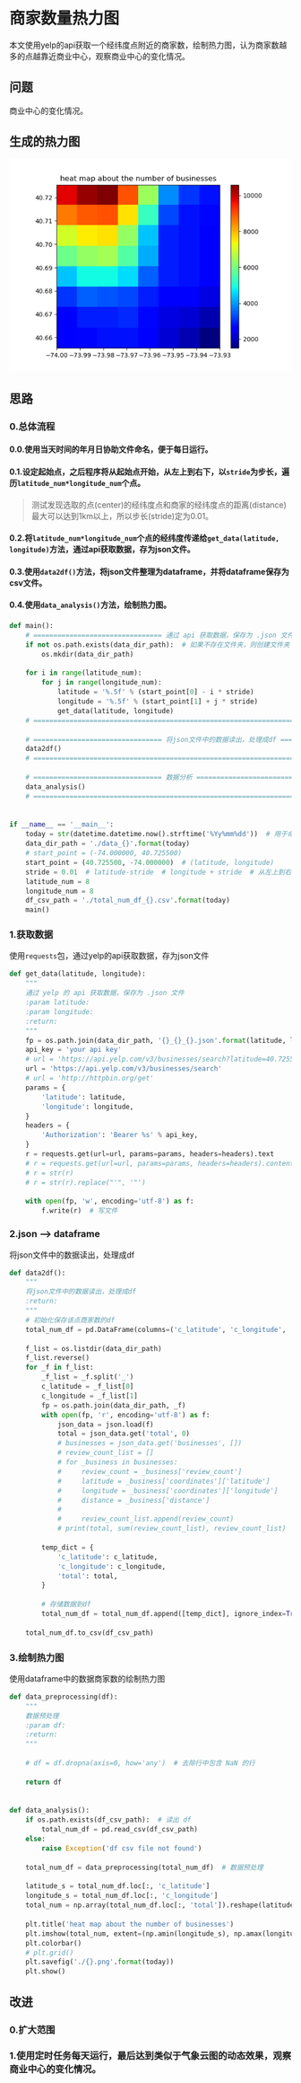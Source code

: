 # 商家数量热力图
本文使用yelp的api获取一个经纬度点附近的商家数，绘制热力图，认为商家数越多的点越靠近商业中心，观察商业中心的变化情况。
## 问题
商业中心的变化情况。
## 生成的热力图
[![](2019y10m07d.png)](2019y10m07d.png "2019y10m07d")
## 思路
### 0.总体流程
#### 0.0.使用当天时间的年月日协助文件命名，便于每日运行。
#### 0.1.设定起始点，之后程序将从起始点开始，从左上到右下，以`stride`为步长，遍历`latitude_num*longitude_num`个点。
> 测试发现选取的点(center)的经纬度点和商家的经纬度点的距离(distance)最大可以达到1km以上，所以步长(stride)定为0.01。
#### 0.2.将`latitude_num*longitude_num`个点的经纬度传递给`get_data(latitude, longitude)`方法，通过api获取数据，存为json文件。
#### 0.3.使用`data2df()`方法，将json文件整理为dataframe，并将dataframe保存为csv文件。
#### 0.4.使用`data_analysis()`方法，绘制热力图。
```python
def main():
    # ================================ 通过 api 获取数据，保存为 .json 文件 ================================
    if not os.path.exists(data_dir_path):  # 如果不存在文件夹，则创建文件夹
        os.mkdir(data_dir_path)

    for i in range(latitude_num):
        for j in range(longitude_num):
            latitude = '%.5f' % (start_point[0] - i * stride)
            longitude = '%.5f' % (start_point[1] + j * stride)
            get_data(latitude, longitude)
    # ======================================================================================================

    # ================================ 将json文件中的数据读出，处理成df ================================
    data2df()
    # ==================================================================================================

    # ================================ 数据分析 ================================
    data_analysis()
    # ==========================================================================


if __name__ == '__main__':
    today = str(datetime.datetime.now().strftime('%Yy%mm%dd'))  # 用于命名
    data_dir_path = './data_{}'.format(today)
    # start_point = (-74.000000, 40.725500)
    start_point = (40.725500, -74.000000)  # (latitude, longitude)
    stride = 0.01  # latitude-stride  # longitude + stride  # 从左上到右下
    latitude_num = 8
    longitude_num = 8
    df_csv_path = './total_num_df_{}.csv'.format(today)
    main()
```
### 1.获取数据
使用`requests`包，通过yelp的api获取数据，存为json文件
```python
def get_data(latitude, longitude):
    """
    通过 yelp 的 api 获取数据，保存为 .json 文件
    :param latitude:
    :param longitude:
    :return:
    """
    fp = os.path.join(data_dir_path, '{}_{}_{}.json'.format(latitude, longitude, str(int(time.time()))))  # json文件存储路径
    api_key = 'your api key'
    # url = 'https://api.yelp.com/v3/businesses/search?latitude=40.725500&longitude=-74.000000'
    url = 'https://api.yelp.com/v3/businesses/search'
    # url = 'http://httpbin.org/get'
    params = {
        'latitude': latitude,
        'longitude': longitude,
    }
    headers = {
        'Authorization': 'Bearer %s' % api_key,
    }
    r = requests.get(url=url, params=params, headers=headers).text
    # r = requests.get(url=url, params=params, headers=headers).content()
    # r = str(r)
    # r = str(r).replace("'", '"')

    with open(fp, 'w', encoding='utf-8') as f:
        f.write(r)  # 写文件
```
### 2.json --> dataframe
将json文件中的数据读出，处理成df
```python
def data2df():
    """
    将json文件中的数据读出，处理成df
    :return:
    """
    # 初始化保存该点商家数的df
    total_num_df = pd.DataFrame(columns=('c_latitude', 'c_longitude', 'total'))

    f_list = os.listdir(data_dir_path)
    f_list.reverse()
    for _f in f_list:
        _f_list = _f.split('_')
        c_latitude = _f_list[0]
        c_longitude = _f_list[1]
        fp = os.path.join(data_dir_path, _f)
        with open(fp, 'r', encoding='utf-8') as f:
            json_data = json.load(f)
            total = json_data.get('total', 0)
            # businesses = json_data.get('businesses', [])
            # review_count_list = []
            # for _business in businesses:
            #     review_count = _business['review_count']
            #     latitude = _business['coordinates']['latitude']
            #     longitude = _business['coordinates']['longitude']
            #     distance = _business['distance']
            #
            #     review_count_list.append(review_count)
            # print(total, sum(review_count_list), review_count_list)

        temp_dict = {
            'c_latitude': c_latitude,
            'c_longitude': c_longitude,
            'total': total,
        }

        # 存储数据到df
        total_num_df = total_num_df.append([temp_dict], ignore_index=True)

    total_num_df.to_csv(df_csv_path)
```
### 3.绘制热力图
使用dataframe中的数据商家数的绘制热力图
```python
def data_preprocessing(df):
    """
    数据预处理
    :param df:
    :return:
    """

    # df = df.dropna(axis=0, how='any')  # 去除行中包含 NaN 的行

    return df


def data_analysis():
    if os.path.exists(df_csv_path):  # 读出 df
        total_num_df = pd.read_csv(df_csv_path)
    else:
        raise Exception('df csv file not found')

    total_num_df = data_preprocessing(total_num_df)  # 数据预处理

    latitude_s = total_num_df.loc[:, 'c_latitude']
    longitude_s = total_num_df.loc[:, 'c_longitude']
    total_num = np.array(total_num_df.loc[:, 'total']).reshape(latitude_num, longitude_num)

    plt.title('heat map about the number of businesses')
    plt.imshow(total_num, extent=(np.amin(longitude_s), np.amax(longitude_s), np.amin(latitude_s), np.amax(latitude_s)), cmap='jet')
    plt.colorbar()
    # plt.grid()
    plt.savefig('./{}.png'.format(today))
    plt.show()
```
## 改进
### 0.扩大范围
### 1.使用定时任务每天运行，最后达到类似于气象云图的动态效果，观察商业中心的变化情况。
